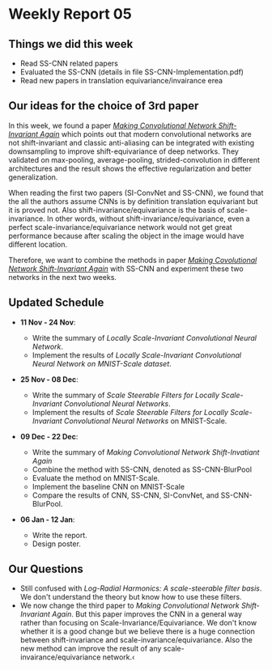 # Weekly Report 05
## Things we did this week
- Read SS-CNN related papers
- Evaluated the SS-CNN (details in file SS-CNN-Implementation.pdf)
- Read new papers in translation equivariance/invairance erea
## Our ideas for the choice of 3rd paper
In this week, we found a paper [*Making Convolutional Network Shift-Invariant Again*](https://arxiv.org/abs/1904.11486) which points out that modern convolutional networks are not shift-invariant and classic anti-aliasing can be integrated with existing downsampling to improve shift-equivariance of deep networks. They validated on max-pooling, average-pooling, strided-convolution in different architectures and the result shows the effective regularization and better generalization.

When reading the first two papers (SI-ConvNet and SS-CNN), we found that the all the authors assume CNNs is by definition translation equivariant but it is proved not. Also shift-invariance/equivariance is the basis of scale-invariance. In other words, without shift-invariance/equivariance, even a perfect scale-invariance/equivariance network would not get great performance because after scaling the object in the image would have different location.

Therefore, we want to combine the methods in paper [*Making Covolutional Network Shift-Invariant Again*](https://arxiv.org/abs/1904.11486) with SS-CNN and experiment these two networks in the next two weeks. 


## Updated Schedule


- **11 Nov - 24 Nov**:
    - Write the summary of *Locally Scale-Invariant Convolutional Neural Network*. 
    - Implement the results of *Locally Scale-Invariant Convolutional Neural Network on MNIST-Scale dataset*.

- **25 Nov - 08 Dec**:
    - Write the summary of *Scale Steerable Filters for Locally Scale-Invariant Convolutional Neural Networks*.
    - Implement the results of *Scale Steerable Filters for Locally Scale-Invariant Convolutional Neural Networks* on MNIST-Scale.

- **09 Dec - 22 Dec**:
    - Write the summary of *Making Convolutional Network Shift-Invatiant Again*
    - Combine the method with SS-CNN, denoted as SS-CNN-BlurPool
    - Evaluate the method on MNIST-Scale.
    - Implement the baseline CNN on MNIST-Scale
    - Compare the results of CNN, SS-CNN, SI-ConvNet, and SS-CNN-BlurPool.
- **06 Jan - 12 Jan**:
    - Write the report. 
    - Design poster.
    
## Our Questions
- Still confused with *Log-Radial Harmonics: A scale-steerable filter basis*. We don't understand the theory but know how to use these filters.
- We now change the third paper to *Making Convolutional Network Shift-Invariant Again*. But this paper improves the CNN in a general way rather than focusing on Scale-Invariance/Equivariance. We don't know whether it is a good change but we believe there is a huge connection between shift-invariance and scale-invariance/equivariance. Also the new method can improve the result of any scale-invairance/equivariance network.‹